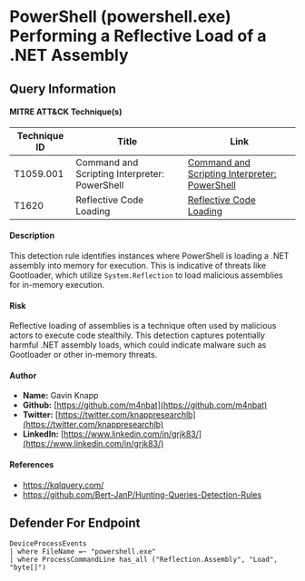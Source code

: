 # PowerShell (powershell.exe) Performing a Reflective Load of a .NET Assembly

## Query Information

#### MITRE ATT&CK Technique(s)

| Technique ID | Title    | Link    |
| ---  | --- | --- |
| T1059.001 | Command and Scripting Interpreter: PowerShell | [Command and Scripting Interpreter: PowerShell](https://attack.mitre.org/techniques/T1059/001/) |
| T1620 | Reflective Code Loading | [Reflective Code Loading](https://attack.mitre.org/techniques/T1620/) | 

#### Description
This detection rule identifies instances where PowerShell is loading a .NET assembly into memory for execution. This is indicative of threats like Gootloader, which utilize `System.Reflection` to load malicious assemblies for in-memory execution.

#### Risk
Reflective loading of assemblies is a technique often used by malicious actors to execute code stealthily. This detection captures potentially harmful .NET assembly loads, which could indicate malware such as Gootloader or other in-memory threats.

#### Author
- **Name:** Gavin Knapp
- **Github:** [https://github.com/m4nbat](https://github.com/m4nbat)
- **Twitter:** [https://twitter.com/knappresearchlb](https://twitter.com/knappresearchlb)
- **LinkedIn:** [https://www.linkedin.com/in/grjk83/](https://www.linkedin.com/in/grjk83/)

#### References
- https://kqlquery.com/
- https://github.com/Bert-JanP/Hunting-Queries-Detection-Rules

## Defender For Endpoint
```KQL
DeviceProcessEvents
| where FileName =~ "powershell.exe"
| where ProcessCommandLine has_all ("Reflection.Assembly", "Load", "byte[]")
